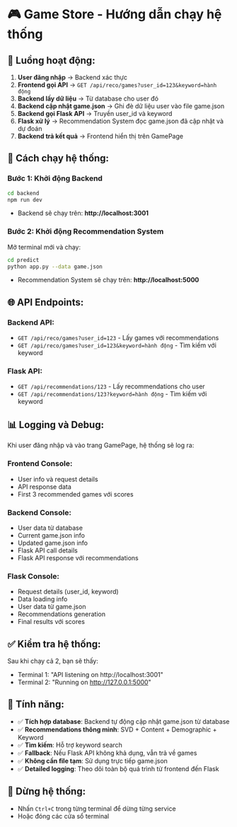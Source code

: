 # 🎮 Game Store - Hướng dẫn chạy hệ thống

## 🔄 **Luồng hoạt động:**

1. **User đăng nhập** → Backend xác thực
2. **Frontend gọi API** → `GET /api/reco/games?user_id=123&keyword=hành động`
3. **Backend lấy dữ liệu** → Từ database cho user đó
4. **Backend cập nhật game.json** → Ghi đè dữ liệu user vào file game.json
5. **Backend gọi Flask API** → Truyền user_id và keyword
6. **Flask xử lý** → Recommendation System đọc game.json đã cập nhật và dự đoán
7. **Backend trả kết quả** → Frontend hiển thị trên GamePage

## 🚀 **Cách chạy hệ thống:**

### **Bước 1: Khởi động Backend**
```bash
cd backend
npm run dev
```
- Backend sẽ chạy trên: **http://localhost:3001**

### **Bước 2: Khởi động Recommendation System**
Mở terminal mới và chạy:
```bash
cd predict
python app.py --data game.json
```
- Recommendation System sẽ chạy trên: **http://localhost:5000**

## 🌐 **API Endpoints:**

### **Backend API:**
- `GET /api/reco/games?user_id=123` - Lấy games với recommendations
- `GET /api/reco/games?user_id=123&keyword=hành động` - Tìm kiếm với keyword

### **Flask API:**
- `GET /api/recommendations/123` - Lấy recommendations cho user
- `GET /api/recommendations/123?keyword=hành động` - Tìm kiếm với keyword

## 📊 **Logging và Debug:**

Khi user đăng nhập và vào trang GamePage, hệ thống sẽ log ra:

### **Frontend Console:**
- User info và request details
- API response data
- First 3 recommended games với scores

### **Backend Console:**
- User data từ database
- Current game.json info
- Updated game.json info
- Flask API call details
- Flask API response với recommendations

### **Flask Console:**
- Request details (user_id, keyword)
- Data loading info
- User data từ game.json
- Recommendations generation
- Final results với scores

## ✅ **Kiểm tra hệ thống:**

Sau khi chạy cả 2, bạn sẽ thấy:
- Terminal 1: "API listening on http://localhost:3001"
- Terminal 2: "Running on http://127.0.0.1:5000"

## 🎯 **Tính năng:**

- ✅ **Tích hợp database**: Backend tự động cập nhật game.json từ database
- ✅ **Recommendations thông minh**: SVD + Content + Demographic + Keyword
- ✅ **Tìm kiếm**: Hỗ trợ keyword search
- ✅ **Fallback**: Nếu Flask API không khả dụng, vẫn trả về games
- ✅ **Không cần file tạm**: Sử dụng trực tiếp game.json
- ✅ **Detailed logging**: Theo dõi toàn bộ quá trình từ frontend đến Flask

## 🛑 **Dừng hệ thống:**

- Nhấn `Ctrl+C` trong từng terminal để dừng từng service
- Hoặc đóng các cửa sổ terminal
